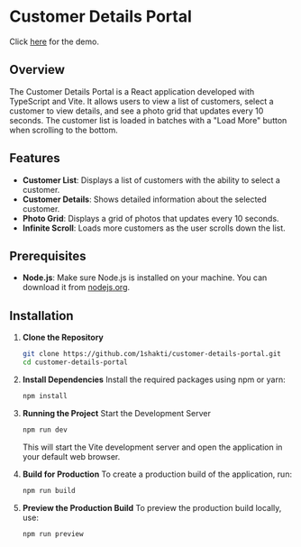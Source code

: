 # Customer Details Portal
Click [here](https://cube-customer-details-portal.netlify.app/) for the demo.

## Overview

The Customer Details Portal is a React application developed with TypeScript and Vite. It allows users to view a list of customers, select a customer to view details, and see a photo grid that updates every 10 seconds. The customer list is loaded in batches with a "Load More" button when scrolling to the bottom.

## Features

- **Customer List**: Displays a list of customers with the ability to select a customer.
- **Customer Details**: Shows detailed information about the selected customer.
- **Photo Grid**: Displays a grid of photos that updates every 10 seconds.
- **Infinite Scroll**: Loads more customers as the user scrolls down the list.

## Prerequisites

- **Node.js**: Make sure Node.js is installed on your machine. You can download it from [nodejs.org](https://nodejs.org/).

## Installation

1. **Clone the Repository**

   ```bash
   git clone https://github.com/1shakti/customer-details-portal.git
   cd customer-details-portal
   ```

2. **Install Dependencies**
    Install the required packages using npm or yarn:
    ```bash
    npm install
    ```

3. **Running the Project**
    Start the Development Server
    ```bash
    npm run dev
    ```
    This will start the Vite development server and open the application in your default web browser.

4. **Build for Production**
    To create a production build of the application, run:
    ```bash
    npm run build
    ```

5. **Preview the Production Build**
    To preview the production build locally, use:
    ```bash
    npm run preview
    ```
